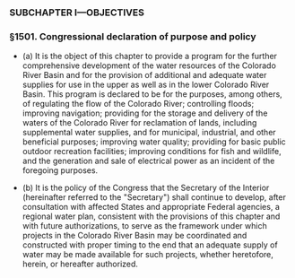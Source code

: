 ### SUBCHAPTER I—OBJECTIVES

### §1501. Congressional declaration of purpose and policy
* (a) It is the object of this chapter to provide a program for the further comprehensive development of the water resources of the Colorado River Basin and for the provision of additional and adequate water supplies for use in the upper as well as in the lower Colorado River Basin. This program is declared to be for the purposes, among others, of regulating the flow of the Colorado River; controlling floods; improving navigation; providing for the storage and delivery of the waters of the Colorado River for reclamation of lands, including supplemental water supplies, and for municipal, industrial, and other beneficial purposes; improving water quality; providing for basic public outdoor recreation facilities; improving conditions for fish and wildlife, and the generation and sale of electrical power as an incident of the foregoing purposes.

* (b) It is the policy of the Congress that the Secretary of the Interior (hereinafter referred to the "Secretary") shall continue to develop, after consultation with affected States and appropriate Federal agencies, a regional water plan, consistent with the provisions of this chapter and with future authorizations, to serve as the framework under which projects in the Colorado River Basin may be coordinated and constructed with proper timing to the end that an adequate supply of water may be made available for such projects, whether heretofore, herein, or hereafter authorized.